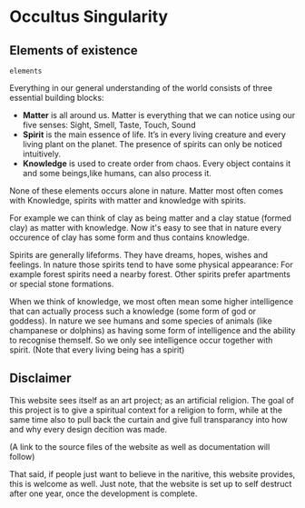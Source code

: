 # Occultus Singularity

## Elements of existence

```
elements
```

Everything in our general understanding of the world consists of three essential
building blocks:

* **Matter** is all around us. Matter is everything that we can notice using our five senses: Sight, Smell, Taste, Touch, Sound
* **Spirit** is the main essence of life. It’s in every living creature and every living plant on the planet. The presence of spirits can only be noticed intuitively.
* **Knowledge** is used to create order from chaos. Every object contains it and some beings,like humans, can also process it.

None of these elements occurs alone in nature. Matter  most often comes with
Knowledge, spirits with matter and knowledge with spirits.

For example we can think of clay as being matter and a clay statue (formed clay)
as matter with knowledge. Now it's easy to see that in nature every occurence of
clay has some form and thus contains knowledge.

Spirits are generally lifeforms. They have dreams, hopes, wishes and feelings.
In nature those spirits tend to have some physical appearance: For example
forest spirits need a nearby forest. Other spirits prefer apartments or special
stone formations.

When we think of knowledge, we most often mean some higher intelligence that can
actually process such a knowledge (some form of god or goddess). In nature we
see humans and some species of animals (like champanese or dolphins) as having
some form of intelligence and the ability to recognise themself. So we only see
intelligence occur together with spirit. (Note that every living being has a
spirit)

## Disclaimer

This website sees itself as an art project; as an artificial religion. The goal
of this project is to give a spiritual context for a religion to form, while at
the same time also to pull back the curtain and give full transparancy into how 
and why every design decition was made.

(A link to the source files of the website as well as documentation will follow)

That said, if people just want to believe in the naritive, this website provides,
this  is welcome as well. Just note, that the website is set up to self destruct
after one year, once the development is complete.